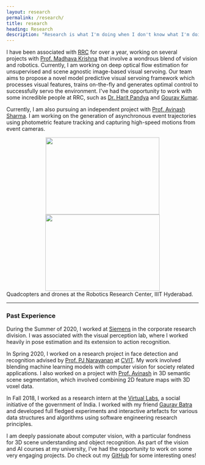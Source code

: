 ```yaml
---
layout: research
permalink: /research/
title: research
heading: Research
description: "Research is what I'm doing when I don't know what I'm doing"
---
```


I have been associated with [RRC]((https://robotics.iiit.ac.in/)) for over a year, working on several projects with [Prof. Madhava Krishna](https://scholar.google.com/citations?user=QDuPGHwAAAAJ&hl=en) that involve a wondrous blend of vision and robotics. Currently, I am working on deep optical flow estimation for unsupervised and scene agnostic image-based visual servoing. Our team aims to propose a novel model predictive visual servoing framework which processes visual features, trains on-the-fly and generates optimal control to successfully servo the environment. I've had the opportunity to work with some incredible people at RRC, such as [Dr. Harit Pandya](https://scholar.google.com/citations?user=bOWP5gQAAAAJ&hl=en) and [Gourav Kumar](https://scholar.google.co.in/citations?user=zyYNatcAAAAJ&hl=en). 

Currently, I am also pursuing an independent project with [Prof. Avinash Sharma](https://scholar.google.com/citations?user=4ladtC0AAAAJ&hl=en). I am working on the generation of asynchronous event trajectories using photometric feature tracking and capturing high-speed motions from event cameras. 

<div>
	<center>
    <left> <img width="298" height="202" src="{{ site.baseurl }}/assets/img/quadcopter.png"> </left>
    <!-- <center> <img class="col two" src="{{ site.baseurl }}/assets/img/quadcopter.png"> </center> -->
    <right> <img width="300" height="200" src="{{ site.baseurl }}/assets/img/drone.png"> </right>
	</center>
</div>

<div class="col three caption">
    Quadcopters and drones at the Robotics Research Center, IIIT Hyderabad. 
</div>

***

### Past Experience

During the Summer of 2020, I worked at [Siemens](https://new.siemens.com/in/en.html) in the corporate research division. I was associated with the visual perception lab, where I worked heavily in pose estimation and its extension to action recognition. 

In Spring 2020, I worked on a research project in face detection and recognition advised by [Prof. PJ Narayanan](https://scholar.google.com/citations?user=3HKjt_IAAAAJ&hl=en) at [CVIT](https://cvit.iiit.ac.in/). My work involved blending machine learning models with computer vision for society related applications. I also worked on a project with [Prof. Avinash](https://scholar.google.com/citations?user=4ladtC0AAAAJ&hl=en) in 3D semantic scene segmentation, which involved combining 2D feature maps with 3D voxel data. 

In Fall 2018, I worked as a research intern at the [Virtual Labs](http://www.vlab.co.in/), a social initiative of the government of India. I worked with my friend [Gaurav Batra](https://gauravbatra.netlify.app/) and developed full fledged experiments and interactive artefacts for various data structures and algorithms using software engineering research principles.

I am deeply passionate about computer vision, with a particular fondness for 3D scene understanding and object recognition. As part of the vision and AI courses at my university, I’ve had the opportunity to work on some very engaging projects. Do check out my [GitHub](https://github.com/bonjovi1) for some interesting ones! 




